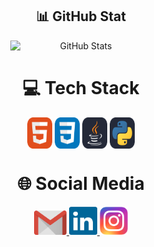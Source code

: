 <div align="center";">
  <h2>📊 GitHub Stat</h2>
  <div style="display: flex; flex-wrap: wrap; justify-content: center;">
    <img src="https://github-readme-stats.vercel.app/api?username=uryeln&theme=tokyonight&hide_border=false&include_all_commits=false&count_private=false" alt="GitHub Stats" style="width: 45%;" />
  </div>
</div>

<div align="center"> 
      <h1 align="center">💻 Tech Stack</h1>
      <img align="center" height="50" width="40" alt="html-icon" src="./ico/HTML.svg">
      <img align="center" height="50" width="40" alt="css-icon" src="./ico/CSS.svg">
      <img align="center" height="50" width="40" alt="java-icon" src="./ico/Java.svg">
      <img align="center" height="50" width="40" alt="python-icon" src="./ico/Python.svg">
  </div>
    
   <div align="center"> 
    <h1 align="center">🌐 Social Media</h1>
    <a href="mailto:uryel.haddad@faculdadecesusc.edu.br">
      <img width="52" src="./ico/gmail.svg">
    </a>
    <a href="https://www.linkedin.com/in/uryel-haddad">
      <img width="45" src="./ico/linkedin.svg">
    </a>
    <a href="https://www.instagram.com/uryel_navarro">
      <img width="45" src="./ico/instagram.png">
    </a>
  </div>

